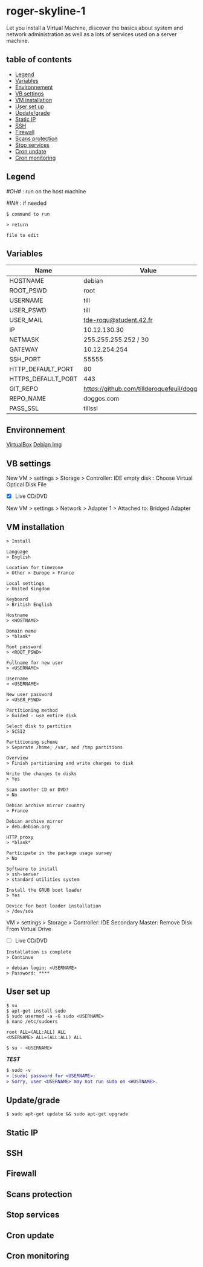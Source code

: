 # roger-skyline-1
Let you install a Virtual Machine, discover the basics about system and network administration as well as a lots of services used on a server machine.

## table of contents
* [Legend](#legend)
* [Variables](#variables)
* [Environnement](#environnement)
* [VB settings](#vbsettings)
* [VM installation](#vminstallation)
* [User set up](#user)
* [Update/grade](#upgrade)
* [Static IP](#staticip)
* [SSH](#ssh)
* [Firewall](#firewall)
* [Scans protection](#scans)
* [Stop services](#stopservices)
* [Cron update](#cronupdate)
* [Cron monitoring](#cronmonitoring)


## Legend <a id="legend"></a>
_*#OH#*_ : run on the host machine

_*#IN#*_ : if needed

```
$ command to run
```

```
> return
```

```
file to edit
```


## Variables <a id="variables"></a>
Name | Value
---- | ----
HOSTNAME | debian
ROOT_PSWD | root
USERNAME | till
USER_PSWD | till
USER_MAIL | tde-roqu@student.42.fr
IP | 10.12.130.30
NETMASK | 255.255.255.252 / 30
GATEWAY | 10.12.254.254
SSH_PORT | 55555
HTTP_DEFAULT_PORT | 80
HTTPS_DEFAULT_PORT | 443
GIT_REPO | https://github.com/tillderoquefeuil/doggos.git
REPO_NAME | doggos.com
PASS_SSL | tillssl


## Environnement <a id="environnement"></a>
[VirtualBox](https://www.virtualbox.org/)
[Debian Img](https://cdimage.debian.org/debian-cd/current/amd64/iso-cd/)


## VB settings <a id="vbsettings"></a>
New VM > settings > Storage > Controller: IDE empty disk : Choose Virtual Optical Disk File

- [x] Live CD/DVD

New VM > settings > Network > Adapter 1 > Attached to: Bridged Adapter


## VM installation <a id="vminstallation"></a>
```
> Install

Language
> English

Location for timezone
> Other > Europe > France

Local settings
> United Kingdom

Keyboard
> British English

Hostname
> <HOSTNAME>

Domain name
> *blank*

Root password
> <ROOT_PSWD>

Fullname for new user
> <USERNAME>

Username
> <USERNAME>

New user password
> <USER_PSWD>

Partitioning method
> Guided - use entire disk

Select disk to partition
> SCSI2

Partitioning scheme
> Separate /home, /var, and /tmp partitions

Overview
> Finish partitioning and write changes to disk

Write the changes to disks
> Yes

Scan another CD or DVD?
> No

Debian archive mirror country
> France

Debian archive mirror
> deb.debian.org

HTTP proxy
> *blank*

Participate in the package usage survey
> No

Software to install
> ssh-server
> standard utilities system

Install the GRUB boot loader
> Yes

Device for boot loader installation
> /dev/sda
```

VM > settings > Storage > Controller: IDE Secondary Master: Remove Disk From Virtual Drive
- [ ] Live CD/DVD

```
Installation is complete
> Continue
```

```
> debian login: <USERNAME>
> Password: ****
```


## User set up <a id="user"></a>
```
$ su
$ apt-get install sudo
$ sudo usermod -a -G sudo <USERNAME>
$ nano /etc/sudoers
```

```
root ALL=(ALL:ALL) ALL
<USERNAME> ALL=(ALL:ALL) ALL
```

```
$ su - <USERNAME>
```

***TEST***
```diff
$ sudo -v
> [sudo] password for <USERNAME>:
> Sorry, user <USERNAME> may not run sudo on <HOSTNAME>.
```


## Update/grade <a id="upgrade"></a>
```
$ sudo apt-get update && sudo apt-get upgrade
```

## Static IP <a id="staticip"></a>


## SSH <a id="ssh"></a>


## Firewall <a id="firewall"></a>


## Scans protection <a id="scans"></a>


## Stop services <a id="stopservices"></a>


## Cron update <a id="cronupdate"></a>


## Cron monitoring <a id="cronmonitoring"></a>
